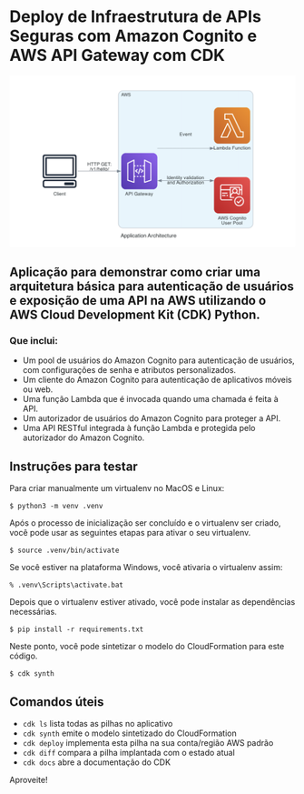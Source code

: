 
# Deploy de Infraestrutura de APIs Seguras com Amazon Cognito e AWS API Gateway com CDK

![image](diagram.png)

## Aplicação para demonstrar como criar uma arquitetura básica para autenticação de usuários e exposição de uma API na AWS utilizando o AWS Cloud Development Kit (CDK) Python.

### Que inclui:

- Um pool de usuários do Amazon Cognito para autenticação de usuários, com configurações de senha e atributos personalizados.
- Um cliente do Amazon Cognito para autenticação de aplicativos móveis ou web.
- Uma função Lambda que é invocada quando uma chamada é feita à API.
- Um autorizador de usuários do Amazon Cognito para proteger a API.
- Uma API RESTful integrada à função Lambda e protegida pelo autorizador do Amazon Cognito.

## Instruções para testar
Para criar manualmente um virtualenv no MacOS e Linux:

```
$ python3 -m venv .venv
```

Após o processo de inicialização ser concluído e o virtualenv ser criado, você pode usar as seguintes
etapas para ativar o seu virtualenv.

```
$ source .venv/bin/activate
```

Se você estiver na plataforma Windows, você ativaria o virtualenv assim:

```
% .venv\Scripts\activate.bat
```

Depois que o virtualenv estiver ativado, você pode instalar as dependências necessárias.

```
$ pip install -r requirements.txt
```

Neste ponto, você pode sintetizar o modelo do CloudFormation para este código.

```
$ cdk synth
```

## Comandos úteis

 * `cdk ls`          lista todas as pilhas no aplicativo
 * `cdk synth`       emite o modelo sintetizado do CloudFormation
 * `cdk deploy`      implementa esta pilha na sua conta/região AWS padrão
 * `cdk diff`        compara a pilha implantada com o estado atual
 * `cdk docs`        abre a documentação do CDK

Aproveite!
